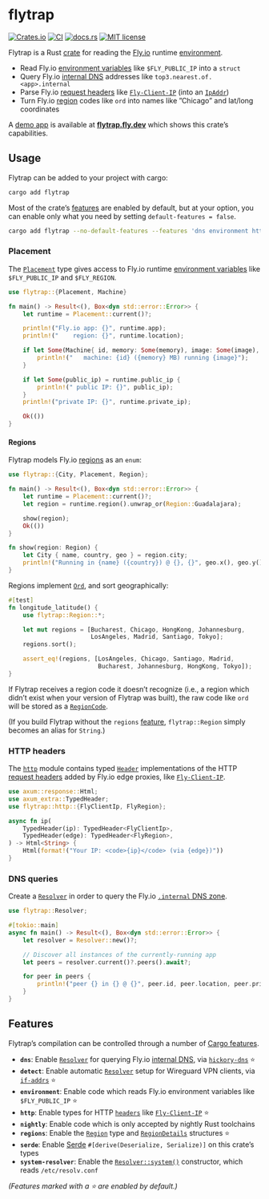 flytrap
=======

[![Crates.io](https://img.shields.io/crates/v/flytrap?label=crate&labelColor=%23fdc452&color=gray)][crate]
[![CI](https://img.shields.io/github/actions/workflow/status/silverlyra/flytrap/ci.yml?label=%20&logo=github)][build]
[![docs.rs](https://img.shields.io/docsrs/flytrap)][docs]
[![MIT license](https://img.shields.io/crates/l/flytrap?color=3ae)][license]

Flytrap is a Rust [crate][] for reading the [Fly.io][] runtime [environment][].

[crate]: https://lib.rs/crates/flytrap
[Fly.io]: https://fly.io/
[environment]: https://fly.io/docs/reference/runtime-environment/
[build]: https://github.com/silverlyra/flytrap/actions/workflows/ci.yml?query=branch%3Amain
[docs]: https://docs.rs/flytrap
[license]: ./LICENSE

- Read Fly.io [environment variables][env-vars] like `$FLY_PUBLIC_IP` into a `struct`
- Query Fly.io [internal DNS][dns] addresses like `top3.nearest.of.<app>.internal`
- Parse Fly.io [request headers][] like [`Fly-Client-IP`][] (into an [`IpAddr`][ip])
- Turn Fly.io [region][regions] codes like `ord` into names like ”Chicago” and lat/long coordinates

[env-vars]: https://fly.io/docs/reference/runtime-environment/#environment-variables
[dns]: https://fly.io/docs/reference/private-networking/#fly-internal-addresses
[request headers]: https://fly.io/docs/reference/runtime-environment/#request-headers
[`Fly-Client-IP`]: https://docs.rs/flytrap/latest/flytrap/http/struct.FlyClientIp.html
[ip]: https://doc.rust-lang.org/std/net/enum.IpAddr.html
[regions]: https://fly.io/docs/reference/regions/

A [demo app][] is available at [**flytrap.fly.dev**](https://flytrap.fly.dev) which shows this crate’s capabilities.

[demo app]: https://github.com/silverlyra/flytrap/tree/main/demo

## Usage

Flytrap can be added to your project with cargo:

```sh
cargo add flytrap
```

Most of the crate’s [features](#features) are enabled by default, but at your
option, you can enable only what you need by setting `default-features = false`.

```sh
cargo add flytrap --no-default-features --features 'dns environment http serde'
```

### Placement

The [`Placement`][placement] type gives access to Fly.io runtime
[environment variables][env-vars] like `$FLY_PUBLIC_IP` and `$FLY_REGION`.

```rust
use flytrap::{Placement, Machine}

fn main() -> Result<(), Box<dyn std::error::Error>> {
    let runtime = Placement::current()?;

    println!("Fly.io app: {}", runtime.app);
    println!("    region: {}", runtime.location);

    if let Some(Machine{ id, memory: Some(memory), image: Some(image), .. }) = runtime.machine {
        println!("   machine: {id} ({memory} MB) running {image}");
    }

    if let Some(public_ip) = runtime.public_ip {
        println!(" public IP: {}", public_ip);
    }
    println!("private IP: {}", runtime.private_ip);

    Ok(())
}
```

[placement]: https://docs.rs/flytrap/latest/flytrap/struct.Placement.html

#### Regions

Flytrap models Fly.io [regions][] as an `enum`:

```rust
use flytrap::{City, Placement, Region};

fn main() -> Result<(), Box<dyn std::error::Error>> {
    let runtime = Placement::current()?;
    let region = runtime.region().unwrap_or(Region::Guadalajara);

    show(region);
    Ok(())
}

fn show(region: Region) {
    let City { name, country, geo } = region.city;
    println!("Running in {name} ({country}) @ {}, {}", geo.x(), geo.y());
}
```

Regions implement [`Ord`][ord], and sort geographically:

```rust
#[test]
fn longitude_latitude() {
    use flytrap::Region::*;

    let mut regions = [Bucharest, Chicago, HongKong, Johannesburg,
                       LosAngeles, Madrid, Santiago, Tokyo];
    regions.sort();

    assert_eq!(regions, [LosAngeles, Chicago, Santiago, Madrid,
                         Bucharest, Johannesburg, HongKong, Tokyo]);
}
```

[ord]: https://doc.rust-lang.org/std/cmp/trait.Ord.html

If Flytrap receives a region code it doesn’t recognize (i.e., a region which
didn’t exist when your version of Flytrap was built), the raw code like `ord`
will be stored as a [`RegionCode`][region-code].

(If you build Flytrap without the `regions` [feature](#features),
`flytrap::Region` simply becomes an alias for `String`.)

[region]: https://docs.rs/flytrap/latest/flytrap/enum.Region.html
[region-code]: https://docs.rs/flytrap/latest/flytrap/struct.RegionCode.html

### HTTP headers

The [`http`][http] module contains typed [`Header`][headers] implementations of
the HTTP [request headers][] added by Fly.io edge proxies, like
[`Fly-Client-IP`][client-ip].

[http]: https://docs.rs/flytrap/latest/flytrap/http/index.html
[client-ip]: https://docs.rs/flytrap/latest/flytrap/http/struct.FlyClientIp.html

```rust
use axum::response::Html;
use axum_extra::TypedHeader;
use flytrap::http::{FlyClientIp, FlyRegion};

async fn ip(
    TypedHeader(ip): TypedHeader<FlyClientIp>,
    TypedHeader(edge): TypedHeader<FlyRegion>,
) -> Html<String> {
    Html(format!("Your IP: <code>{ip}</code> (via {edge})"))
}
```

### DNS queries

Create a [`Resolver`][resolver] in order to query the Fly.io [`.internal` DNS zone][dns].

```rust
use flytrap::Resolver;

#[tokio::main]
async fn main() -> Result<(), Box<dyn std::error::Error>> {
    let resolver = Resolver::new()?;

    // Discover all instances of the currently-running app
    let peers = resolver.current()?.peers().await?;

    for peer in peers {
        println!("peer {} in {} @ {}", peer.id, peer.location, peer.private_ip);
    }
}
```

[resolver]: https://docs.rs/flytrap/latest/flytrap/struct.Resolver.html

## Features

Flytrap’s compilation can be controlled through a number of [Cargo features][].

[Cargo features]: https://doc.rust-lang.org/cargo/reference/features.html

- **`dns`**: Enable [`Resolver`][resolver] for querying Fly.io [internal DNS][dns], via [`hickory-dns`][hickory] ⭐
- **`detect`**: Enable automatic [`Resolver`][resolver] setup for Wireguard VPN clients, via [`if-addrs`][if-addrs] ⭐️
- **`environment`**: Enable code which reads Fly.io environment variables like `$FLY_PUBLIC_IP` ⭐️
- **`http`**: Enable types for HTTP [`headers`][headers] like [`Fly-Client-IP`][client-ip] ⭐️
- **`nightly`**: Enable code which is only accepted by nightly Rust toolchains
- **`regions`**: Enable the [`Region`][region] type and [`RegionDetails`][region-details] structures ⭐️
- **`serde`**: Enable [Serde][serde] `#[derive(Deserialize, Serialize)]` on this crate’s types
- **`system-resolver`**: Enable the [`Resolver::system()`][system-resolver] constructor, which reads `/etc/resolv.conf`

_(Features marked with a ⭐️ are enabled by default.)_

[headers]: https://docs.rs/headers/latest/headers/trait.Header.html
[hickory]: https://lib.rs/crates/hickory-resolver
[if-addrs]: https://lib.rs/crates/if-addrs
[region-details]: https://docs.rs/flytrap/latest/flytrap/struct.RegionDetails.html
[serde]: https://serde.rs/
[system-resolver]: https://docs.rs/flytrap/latest/flytrap/struct.Resolver.html#method.system
